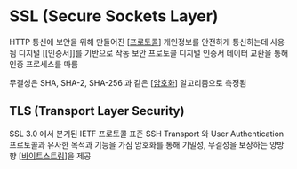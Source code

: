 # SSL (Secure Sockets Layer)

HTTP 통신에 보안을 위해 만들어진 [[프로토콜]]
개인정보를 안전하게 통신하는데 사용됨
디지털 [[인증서]]를 기반으로 작동
보안 프로토콜
디지털 인증서 데이터 교환을 통해 인증 프로세스를 따름

무결성은 SHA, SHA-2, SHA-256 과 같은 [[암호화]] 알고리즘으로 측정됨



## TLS (Transport Layer Security)

SSL 3.0 에서 분기된 IETF 프로토콜 표준
SSH Transport 와 User Authentication 프로토콜과 유사한 목적과 기능을 가짐
암호화를 통해 기밀성, 무결성을 보장하는 양방향 [[바이트스트림]]을 제공

[//begin]: # "Autogenerated link references for markdown compatibility"
[프로토콜]: 프로토콜.md "프로토콜"
[암호화]: 암호화.md "암호화"
[바이트스트림]: 바이트스트림.md "바이트스트림"
[//end]: # "Autogenerated link references"